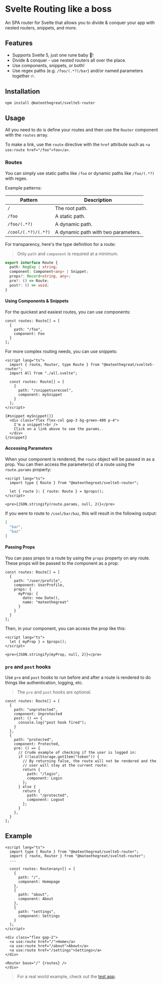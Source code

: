 # Svelte Routing like a boss

An SPA router for Svelte that allows you to divide & conquer your app with nested routers, snippets, and more.

## Features

- Supports Svelte 5, just one rune baby 🚀!
- Divide & conquer - use nested routers all over the place.
- Use components, snippets, or both!
- Use regex paths (e.g. `/foo/(.*?)/bar`) and/or named parameters together 🔥.

## Installation

```bash
npm install @mateothegreat/svelte5-router
```

## Usage

All you need to do is define your routes and then use the `Router` component with the `routes` array.

To make a link, use the `route` directive with the `href` attribute such as `<a use:route href="/foo">foo</a>`.

### Routes

You can simply use static paths like `/foo` or dynamic paths like `/foo/(.*?)` with regex.

Example patterns:

| Pattern             | Description                         |
| ------------------- | ----------------------------------- |
| `/`                 | The root path.                      |
| `/foo`              | A static path.                      |
| `/foo/(.*?)`        | A dynamic path.                     |
| `/cool/(.*?)/(.*?)` | A dynamic path with two parameters. |

For transparency, here's the type definition for a route:

> Only `path` and `component` is required at a minimum.

```ts
export interface Route {
  path: RegExp | string;
  component: Component<any> | Snippet;
  props?: Record<string, any>;
  pre?: () => Route;
  post?: () => void;
}
```

#### Using Components & Snippets

For the quickest and easiest routes, you can use components:

```svelte
const routes: Route[] = [
  {
    path: "/foo",
    component: Foo
  }
];
```

For more complex routing needs, you can use snippets:

```svelte
<script lang="ts">
  import { route, Router, type Route } from "@mateothegreat/svelte5-router";
  import All from "./all.svelte";

  const routes: Route[] = [
    {
      path: "/snippetsarecool",
      component: mySnippet
    }
  ];
</script>

{#snippet mySnippet()}
  <div class="flex flex-col gap-3 bg-green-400 p-4">
    I'm a snippet!<br />
    Click on a link above to see the params..
  </div>
{/snippet}
```

#### Accessing Parameters

When your component is rendered, the `route` object will be passed in as a prop. You can then access the parameter(s) of a route using the `route.params` property:

```svelte
<script lang="ts">
  import type { Route } from "@mateothegreat/svelte5-router";

  let { route }: { route: Route } = $props();
</script>

<pre>{JSON.stringify(route.params, null, 2)}</pre>
```

If you were to route to `/cool/bar/baz`, this will result in the following output:

```json
[
  "bar",
  "baz"
]
```

#### Passing Props

You can pass props to a route by using the `props` property on any route. These props will be passed to the component as a prop:

```svelte
const routes: Route[] = [
  {
    path: "/user/profile",
    component: UserProfile,
    props: {
      myProp: {
        date: new Date(),
        name: "mateothegreat"
      }
    }
  }
];
```

Then, in your component, you can access the prop like this:

```svelte
<script lang="ts">
  let { myProp } = $props();
</script>

<pre>{JSON.stringify(myProp, null, 2)}</pre>
```

### `pre` and `post` hooks

Use `pre` and `post` hooks to run before and after a route is rendered to do things like authentication, logging, etc.

> The `pre` and `post` hooks are optional.

```svelte
const routes: Route[] = [
  {
    path: "unprotected",
    component: Unprotected
    post: () => {
      console.log("post hook fired");
    }
  },
  {
    path: "protected",
    component: Protected,
    pre: () => {
      // Crude example of checking if the user is logged in:
      if (!localStorage.getItem("token")) {
        // By returning false, the route will not be rendered and the
        // user will stay at the current route:
        return {
          path: "/login",
          component: Login
        };
      } else {
        return {
          path: "/protected",
          component: Logout
        };
      }
    },
  }
];
```

## Example

```svelte
<script lang="ts">
  import type { Route } from "@mateothegreat/svelte5-router";
  import { route, Router } from "@mateothegreat/svelte5-router";
  ...

  const routes: Route<any>[] = [
    {
      path: "/",
      component: Homepage
    },
    {
      path: "about",
      component: About
    },
    {
      path: "settings",
      component: Settings
    }
  ];
</script>

<div class="flex gap-2">
  <a use:route href="/">Home</a>
  <a use:route href="/about">About</a>
  <a use:route href="/settings">Settings</a>
</div>

<Router base="/" {routes} />
</div>
```

> For a real world example, check out the [test app](./test/app/src/app.svelte).
